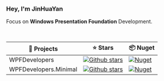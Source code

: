 ### Hey, I'm JinHuaYan

Focus on <b>Windows Presentation Foundation</b> Development.

<br>

|  🎁 Projects   | ⭐ Stars  |📦️ Nuget  |
|  ----  | ----  |----  |
| WPFDevelopers  | [![Github stars](https://img.shields.io/github/stars/yanjinhuagood/WPFDevelopers)](https://github.com/yanjinhuagood/WPFDevelopers/stargazers) | [![Nuget](https://img.shields.io/nuget/v/WPFDevelopers?color=%23409EF)](https://img.shields.io/nuget/v/WPFDevelopers?color=%23409EF) |
| WPFDevelopers.Minimal  | [![Github stars](https://img.shields.io/github/stars/yanjinhuagood/WPFDevelopers.Minimal)](https://github.com/yanjinhuagood/WPFDevelopers.Minimal/stargazers) | [![Nuget](https://img.shields.io/nuget/v/WPFDevelopers.Minimal?color=%23409EF)](https://img.shields.io/nuget/v/WPFDevelopers.Minimal?color=%23409EF) |
[^_^]:
      <div align="center">
      <img src="https://github.com/yanjinhuagood/yanjinhuagood/blob/master/coding.gif">
      </div>
